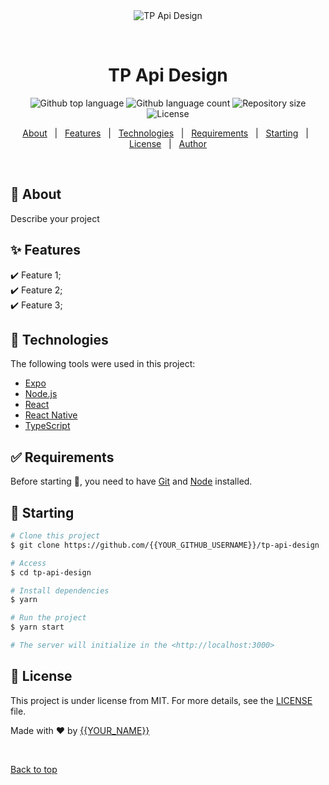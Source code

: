 <div align="center" id="top"> 
  <img src="./.github/app.gif" alt="TP Api Design" />

&#xa0;

  <!-- <a href="https://tpapidesign.netlify.app">Demo</a> -->
</div>

<h1 align="center">TP Api Design</h1>

<p align="center">
  <img alt="Github top language" src="https://img.shields.io/github/languages/top/{{YOUR_GITHUB_USERNAME}}/tp-api-design?color=56BEB8">

  <img alt="Github language count" src="https://img.shields.io/github/languages/count/{{YOUR_GITHUB_USERNAME}}/tp-api-design?color=56BEB8">

  <img alt="Repository size" src="https://img.shields.io/github/repo-size/{{YOUR_GITHUB_USERNAME}}/tp-api-design?color=56BEB8">

  <img alt="License" src="https://img.shields.io/github/license/{{YOUR_GITHUB_USERNAME}}/tp-api-design?color=56BEB8">

  <!-- <img alt="Github issues" src="https://img.shields.io/github/issues/{{YOUR_GITHUB_USERNAME}}/tp-api-design?color=56BEB8" /> -->

  <!-- <img alt="Github forks" src="https://img.shields.io/github/forks/{{YOUR_GITHUB_USERNAME}}/tp-api-design?color=56BEB8" /> -->

  <!-- <img alt="Github stars" src="https://img.shields.io/github/stars/{{YOUR_GITHUB_USERNAME}}/tp-api-design?color=56BEB8" /> -->
</p>

<!-- Status -->

<!-- <h4 align="center">
	🚧  TP Api Design 🚀 Under construction...  🚧
</h4>

<hr> -->

<p align="center">
  <a href="#dart-about">About</a> &#xa0; | &#xa0; 
  <a href="#sparkles-features">Features</a> &#xa0; | &#xa0;
  <a href="#rocket-technologies">Technologies</a> &#xa0; | &#xa0;
  <a href="#white_check_mark-requirements">Requirements</a> &#xa0; | &#xa0;
  <a href="#checkered_flag-starting">Starting</a> &#xa0; | &#xa0;
  <a href="#memo-license">License</a> &#xa0; | &#xa0;
  <a href="https://github.com/{{YOUR_GITHUB_USERNAME}}" target="_blank">Author</a>
</p>

<br>

## :dart: About

Describe your project

## :sparkles: Features

:heavy_check_mark: Feature 1;\
:heavy_check_mark: Feature 2;\
:heavy_check_mark: Feature 3;

## :rocket: Technologies

The following tools were used in this project:

- [Expo](https://expo.io/)
- [Node.js](https://nodejs.org/en/)
- [React](https://pt-br.reactjs.org/)
- [React Native](https://reactnative.dev/)
- [TypeScript](https://www.typescriptlang.org/)

## :white_check_mark: Requirements

Before starting :checkered_flag:, you need to have [Git](https://git-scm.com) and [Node](https://nodejs.org/en/) installed.

## :checkered_flag: Starting

```bash
# Clone this project
$ git clone https://github.com/{{YOUR_GITHUB_USERNAME}}/tp-api-design

# Access
$ cd tp-api-design

# Install dependencies
$ yarn

# Run the project
$ yarn start

# The server will initialize in the <http://localhost:3000>
```

## :memo: License

This project is under license from MIT. For more details, see the [LICENSE](LICENSE.md) file.

Made with :heart: by <a href="https://github.com/{{YOUR_GITHUB_USERNAME}}" target="_blank">{{YOUR_NAME}}</a>

&#xa0;

<a href="#top">Back to top</a>
